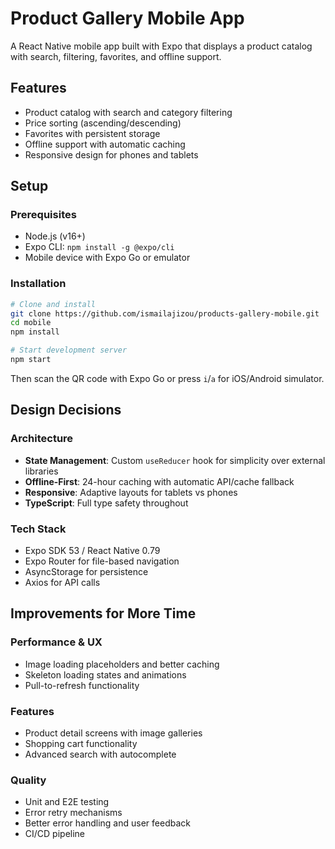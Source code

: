 # Product Gallery Mobile App

A React Native mobile app built with Expo that displays a product catalog with search, filtering, favorites, and offline support.

## Features

- Product catalog with search and category filtering
- Price sorting (ascending/descending)
- Favorites with persistent storage
- Offline support with automatic caching
- Responsive design for phones and tablets

## Setup

### Prerequisites
- Node.js (v16+)
- Expo CLI: `npm install -g @expo/cli`
- Mobile device with Expo Go or emulator

### Installation
```bash
# Clone and install
git clone https://github.com/ismailajizou/products-gallery-mobile.git
cd mobile
npm install

# Start development server
npm start
```

Then scan the QR code with Expo Go or press `i`/`a` for iOS/Android simulator.

## Design Decisions

### Architecture
- **State Management**: Custom `useReducer` hook for simplicity over external libraries
- **Offline-First**: 24-hour caching with automatic API/cache fallback
- **Responsive**: Adaptive layouts for tablets vs phones
- **TypeScript**: Full type safety throughout

### Tech Stack
- Expo SDK 53 / React Native 0.79
- Expo Router for file-based navigation
- AsyncStorage for persistence
- Axios for API calls

## Improvements for More Time

### Performance & UX
- Image loading placeholders and better caching
- Skeleton loading states and animations
- Pull-to-refresh functionality

### Features
- Product detail screens with image galleries
- Shopping cart functionality
- Advanced search with autocomplete

### Quality
- Unit and E2E testing
- Error retry mechanisms
- Better error handling and user feedback
- CI/CD pipeline
